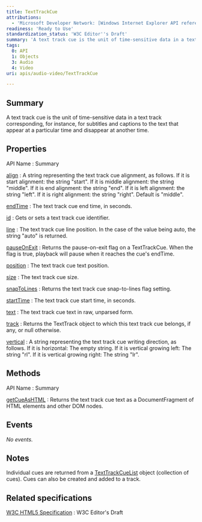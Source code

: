 ```yaml
---
title: TextTrackCue
attributions:
  - 'Microsoft Developer Network: [Windows Internet Explorer API reference Article](http://msdn.microsoft.com/en-us/library/ie/hh828809%28v=vs.85%29.aspx)'
readiness: 'Ready to Use'
standardization_status: 'W3C Editor''s Draft'
summary: 'A text track cue is the unit of time-sensitive data in a text track corresponding, for instance, for subtitles and captions to the text that appear at a particular time and disappear at another time.'
tags:
  0: API
  1: Objects
  3: Audio
  4: Video
uri: apis/audio-video/TextTrackCue

---
```

## <span>Summary</span>

A text track cue is the unit of time-sensitive data in a text track corresponding, for instance, for subtitles and captions to the text that appear at a particular time and disappear at another time.

## <span>Properties</span>

API Name
:   Summary

[align](/apis/audio-video/TextTrackCue/align)
:   A string representing the text track cue alignment, as follows. If it is start alignment: the string "start". If it is middle alignment: the string "middle". If it is end alignment: the string "end". If it is left alignment: the string "left". If it is right alignment: the string "right". Default is "middle".

[endTime](/apis/audio-video/TextTrackCue/endTime)
:   The text track cue end time, in seconds.

[id](/apis/audio-video/TextTrackCue/id)
:   Gets or sets a text track cue identifier.

[line](/apis/audio-video/TextTrackCue/line)
:   The text track cue line position. In the case of the value being auto, the string "auto" is returned.

[pauseOnExit](/apis/audio-video/TextTrackCue/pauseOnExit)
:   Returns the pause-on-exit flag on a TextTrackCue. When the flag is true, playback will pause when it reaches the cue's endTime.

[position](/apis/audio-video/TextTrackCue/position)
:   The text track cue text position.

[size](/apis/audio-video/TextTrackCue/size)
:   The text track cue size.

[snapToLines](/apis/audio-video/TextTrackCue/snapToLines)
:   Returns the text track cue snap-to-lines flag setting.

[startTime](/apis/audio-video/TextTrackCue/startTime)
:   The text track cue start time, in seconds.

[text](/apis/audio-video/TextTrackCue/text)
:   The text track cue text in raw, unparsed form.

[track](/apis/audio-video/TextTrackCue/track)
:   Returns the TextTrack object to which this text track cue belongs, if any, or null otherwise.

[vertical](/apis/audio-video/TextTrackCue/vertical)
:   A string representing the text track cue writing direction, as follows. If it is horizontal: The empty string. If it is vertical growing left: The string "rl". If it is vertical growing right: The string "lr".

## <span>Methods</span>

API Name
:   Summary

[getCueAsHTML](/apis/audio-video/TextTrackCue/getCueAsHTML)
:   Returns the text track cue text as a DocumentFragment of HTML elements and other DOM nodes.

## <span>Events</span>

*No events.*

## <span>Notes</span>

Individual cues are returned from a [TextTrackCueList](/apis/audio-video/TextTrackCueList) object (collection of cues). Cues can also be created and added to a track.

## <span>Related specifications</span>

[W3C HTML5 Specification](http://dev.w3.org/html5/spec/single-page.html)
:   W3C Editor's Draft
